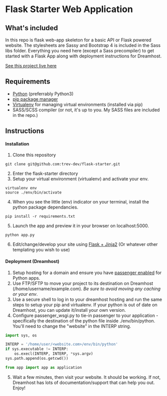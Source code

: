 # Flask Starter Web Application
## What's included
In this repo is flask web-app skeleton for a basic API or Flask powered website. The stylesheets are Sassy and Bootstrap 4 is included in the Sass libs folder. Everything you need here (except a Sass precompiler) to get started with a Flask App along with deployment instructions for Dreamhost.

[See this project live here](http://flask-skeleton.trevdev.ca/)
## Requirements
- [Python](https://www.python.org/downloads/) (preferrably Python3) 
- [pip package manager](https://pip.pypa.io/en/stable/installing/)
- [Virtualenv](https://virtualenv.pypa.io/en/stable/installation/) for managing virtual environments (installed via pip)
- SASS/SCSS compiler (or not, it's up to you. My SASS files are included in the repo.)
## Instructions
#### Installation
1) Clone this repository
```
git clone git@github.com:trev-dev/flask-starter.git
```
2) Enter the flask-starter directory
3) Setup your virtual environment (virtualenv) and activate your env.
```
virtualenv env
source ./env/bin/activate
```
4) When you see the little (env) indicator on your terminal, install the python package dependancies.
```
pip install -r requirements.txt
```
5) Launch the app and preview it in your browser on localhost:5000.
```
python app.py
```

6) Edit/change/develop your site using [Flask + Jinja2](http://flask.pocoo.org/docs/0.12/) (Or whatever other templating you wish to use)

#### Deployment (Dreamhost)
1) Setup hosting for a domain and ensure you have [passenger enabled](https://help.dreamhost.com/hc/en-us/articles/216385637-How-do-I-enable-Passenger-on-my-domain-) for Python apps.
2) Use FTP/SFTP to move your project to its destination on Dreamhost (/home/username/example.com). *Be sure to avoid moving any caching or your env*.
3) Use a secure shell to log in to your dreamhost hosting and run the same steps to setup your pip and virtualenv. If your python is out of date on Dreamhost, you can update it/install your own version.
4) Configure passenger_wsgi.py to tie-in passenger to your application - specifically the destination of the python file inside ./env/bin/python. You'll need to change the "website" in the INTERP string.


```python
import sys, os

INTERP = '/home/user/<website.com>/env/bin/python'
if sys.executable != INTERP:
    os.execl(INTERP, INTERP, *sys.argv)
sys.path.append(os.getcwd())

from app import app as application
```
5) Wait a few minutes, then visit your website. It should be working. If not, Dreamhost has lots of documentation/support that can help you out. Enjoy!